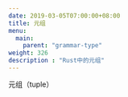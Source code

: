 ```yaml
---
date: 2019-03-05T07:00:00+08:00
title: 元组
menu:
  main:
    parent: "grammar-type"
weight: 326
description : "Rust中的元组"
---
```


元组（tuple）